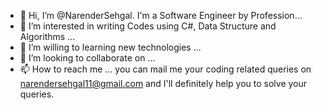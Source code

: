 - 👋 Hi, I’m @NarenderSehgal. I'm a Software Engineer by Profession...
- 👀 I’m interested in writing Codes using C#, Data Structure and Algorithms ...
- 🌱 I’m willing to learning new technologies ...
- 💞️ I’m looking to collaborate on ...
- 📫 How to reach me ... you can mail me your coding related queries on narendersehgal11@gmail.com and I'll definitely help you to solve your queries.

<!---
SehgalNarender/SehgalNarender is a ✨ special ✨ repository because its `README.md` (this file) appears on your GitHub profile.
You can click the Preview link to take a look at your changes.
--->
